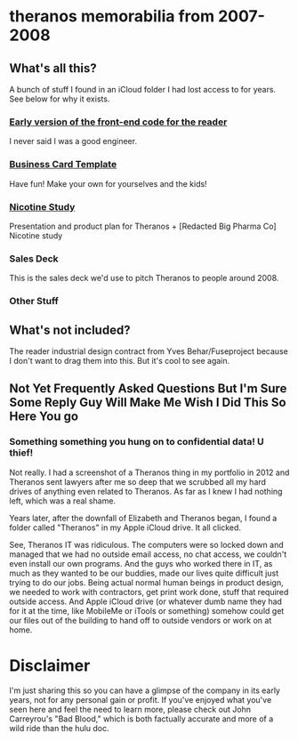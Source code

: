 # theranos memorabilia from 2007-2008

## What's all this?

A bunch of stuff I found in an iCloud folder I had lost access to for years. See below for why it exists.

### [Early version of the front-end code for the reader](https://github.com/jkmaxwell/theranos/tree/main/reader/Code%20Archive/UI)
I never said I was a good engineer. 

### [Business Card Template](https://github.com/jkmaxwell/theranos/tree/main/business_card_template)
Have fun! Make your own for yourselves and the kids!

### [Nicotine Study](nicotine_study)
Presentation and product plan for Theranos + [Redacted Big Pharma Co] Nicotine study

### Sales Deck
This is the sales deck we'd use to pitch Theranos to people around 2008.

### Other Stuff

## What's not included?
The reader industrial design contract from Yves Behar/Fuseproject because I don't want to drag them into this. But it's cool to see again.

## Not Yet Frequently Asked Questions But I'm Sure Some Reply Guy Will Make Me Wish I Did This So Here You go

### Something something you hung on to confidential data! U thief!

Not really. I had a screenshot of a Theranos thing in my portfolio in 2012 and Theranos sent lawyers after me so deep that we scrubbed all my hard drives of anything even related to Theranos. As far as I knew I had nothing left, which was a real shame.

Years later, after the downfall of Elizabeth and Theranos began, I found a folder called "Theranos" in my Apple iCloud drive. It all clicked.

See, Theranos IT was ridiculous. The computers were so locked down and managed that we had no outside email access, no chat access, we couldn't even install our own programs. And the guys who worked there in IT, as much as they wanted to be our buddies, made our lives quite difficult just trying to do our jobs. Being actual normal human beings in product design, we needed to work with contractors, get print work done, stuff that required outside access. And Apple iCloud drive (or whatever dumb name they had for it at the time, like MobileMe or iTools or something) somehow could get our files out of the building to hand off to outside vendors or work on at home.

# Disclaimer

I'm just sharing this so you can have a glimpse of the company in its early years, not for any personal gain or profit. If you've enjoyed what you've seen here and feel the need to learn more, please check out John Carreyrou's "Bad Blood," which is both factually accurate and more of a wild ride than the hulu doc.
